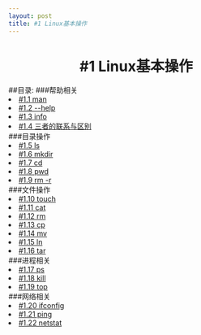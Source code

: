 ```yaml
---
layout: post
title: #1 Linux基本操作
---
```

<h1 style="text-align:center">#1 Linux基本操作</h1>
##目录:
###帮助相关
<li> <a href="/post/01/0101/1.1.html">#1.1 man</a> </li>
<li> <a href="/post/01/0101/1.2.html">#1.2 --help</a> </li>
<li> <a href="/post/01/0101/1.3.html">#1.3 info</a> </li>
<li> <a href="/post/01/0101/1.4.html">#1.4 三者的联系与区别</a> </li>
###目录操作
<li> <a href="/post/01/0102/2.1.html">#1.5 ls</a> </li>
<li> <a href="/post/01/0102/2.2.html">#1.6 mkdir</a> </li>
<li> <a href="/post/01/0102/2.3.html">#1.7 cd</a> </li>
<li> <a href="/post/01/0102/2.4.html">#1.8 pwd</a> </li>
<li> <a href="/post/01/0102/2.5.html">#1.9 rm -r</a> </li>
###文件操作
<li> <a href="/post/01/0103/3.1.html">#1.10 touch</a> </li>
<li> <a href="/post/01/0103/3.2.html">#1.11 cat</a> </li>
<li> <a href="/post/01/0103/3.3.html">#1.12 rm</a> </li>
<li> <a href="/post/01/0103/3.4.html">#1.13 cp</a> </li>
<li> <a href="/post/01/0103/3.5.html">#1.14 mv</a> </li>
<li> <a href="/post/01/0103/3.6.html">#1.15 ln</a> </li>
<li> <a href="/post/01/0103/3.7.html">#1.16 tar</a> </li>
###进程相关
<li> <a href="/post/01/0104/4.1.html">#1.17 ps</a> </li>
<li> <a href="/post/01/0104/4.2.html">#1.18 kill</a> </li>
<li> <a href="/post/01/0104/4.3.html">#1.19 top</a> </li>
###网络相关
<li> <a href="/post/01/0105/5.1.html">#1.20 ifconfig</a> </li>
<li> <a href="/post/01/0105/5.2.html">#1.21 ping</a> </li>
<li> <a href="/post/01/0105/5.3.html">#1.22 netstat</a> </li>
